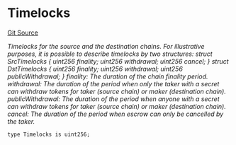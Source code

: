# Timelocks
[Git Source](https://github.com/1inch/cross-chain-swap/blob/a0032266a4f4e0c7ae999b45292f7c9116abe373/contracts/libraries/TimelocksLib.sol)

*Timelocks for the source and the destination chains.
For illustrative purposes, it is possible to describe timelocks by two structures:
struct SrcTimelocks {
uint256 finality;
uint256 withdrawal;
uint256 cancel;
}
struct DstTimelocks {
uint256 finality;
uint256 withdrawal;
uint256 publicWithdrawal;
}
finality: The duration of the chain finality period.
withdrawal: The duration of the period when only the taker with a secret can withdraw tokens for taker (source chain)
or maker (destination chain).
publicWithdrawal: The duration of the period when anyone with a secret can withdraw tokens for taker (source chain)
or maker (destination chain).
cancel: The duration of the period when escrow can only be cancelled by the taker.*


```solidity
type Timelocks is uint256;
```

